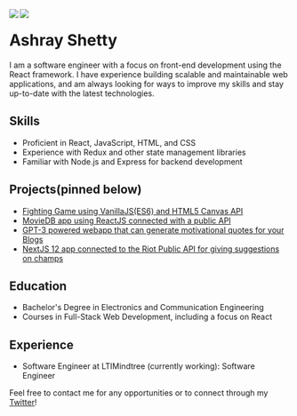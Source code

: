 <a href="https://twitter.com/RayAsh37/">
  <img align="left" src="https://github-readme-stats.vercel.app/api?username=RayAsh37&show_icons=true" />
</a>
<a href="https://twitter.com/RayAsh37/">
  <img align="left" src="https://github-readme-stats.vercel.app/api/top-langs/?username=RayAsh37&hide=html,ruby" />
</a>

<div></div>

# Ashray Shetty

I am a software engineer with a focus on front-end development using the React framework. I have experience building scalable and maintainable web applications, and am always looking for ways to improve my skills and stay up-to-date with the latest technologies.

## Skills
* Proficient in React, JavaScript, HTML, and CSS
* Experience with Redux and other state management libraries
* Familiar with Node.js and Express for backend development

## Projects(pinned below)
* [Fighting Game using VanillaJS(ES6) and HTML5 Canvas API](https://github.com/RayAsh37/fighting-game)
* [MovieDB app using ReactJS connected with a public API](https://github.com/RayAsh37/MovieDB-ReactProject)
* [GPT-3 powered webapp that can generate motivational quotes for your Blogs](https://github.com/RayAsh37/gpt3-powered-quote-generator)
* [NextJS 12 app connected to the Riot Public API for giving suggestions on champs](https://github.com/RayAsh37/personal-project-lol-playstyle)

## Education
* Bachelor's Degree in Electronics and Communication Engineering
* Courses in Full-Stack Web Development, including a focus on React

## Experience
* Software Engineer at LTIMindtree (currently working): Software Engineer

Feel free to contact me for any opportunities or to connect through my [Twitter](https://twitter.com/RayAsh37)!
